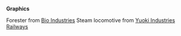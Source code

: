**Graphics**

Forester from [Bio Industries](https://mods.factorio.com/mod/Bio_Industries)
Steam locomotive from [Yuoki Industries Railways](https://mods.factorio.com/mod/yi_railway)